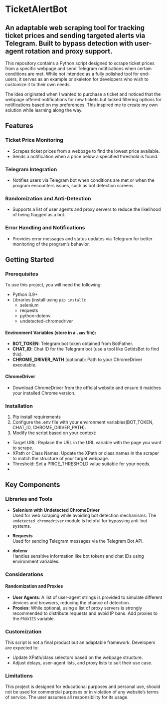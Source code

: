 # TicketAlertBot
An adaptable web scraping tool for tracking ticket prices and sending targeted alerts via Telegram. Built to bypass detection with user-agent rotation and proxy support.
----
This repository contains a Python script designed to scrape ticket prices from a specific webpage and send Telegram notifications when certain conditions are met. While not intended as a fully polished tool for end-users, it serves as an example or skeleton for developers who wish to customize it to their own needs.

The idea originated when I wanted to purchase a ticket and noticed that the webpage offered notifications for new tickets but lacked filtering options for notifications based on my preferences. This inspired me to create my own solution while learning along the way.

## Features

### Ticket Price Monitoring
- Scrapes ticket prices from a webpage to find the lowest price available.
- Sends a notification when a price below a specified threshold is found.

### Telegram Integration
- Notifies users via Telegram bot when conditions are met or when the program encounters issues, such as bot detection screens.

### Randomization and Anti-Detection
- Supports a list of user agents and proxy servers to reduce the likelihood of being flagged as a bot.

### Error Handling and Notifications
- Provides error messages and status updates via Telegram for better monitoring of the program’s behavior.

## Getting Started

### Prerequisites
To use this project, you will need the following:
- Python 3.9+
- Libraries (install using `pip install`):
  - selenium
  - requests
  - python-dotenv
  - undetected-chromedriver

#### Environment Variables (store in a `.env` file):
- **BOT_TOKEN**: Telegram bot token obtained from BotFather.
- **CHAT_ID**: Chat ID for the Telegram bot (use a tool like GetIdsBot to find this).
- **CHROME_DRIVER_PATH** (optional): Path to your ChromeDriver executable.

#### ChromeDriver
- Download ChromeDriver from the official website and ensure it matches your installed Chrome version.
  
### Installation
1. Pip install requirements
2. Configure the .env file with your environment variables(BOT_TOKEN, CHAT_ID, CHROME_DRIVER_PATH).
3. Modify the script based on your context:
  - Target URL: Replace the URL in the URL variable with the page you want to scrape.
  - XPath or Class Names: Update the XPath or class names in the scraper to match the structure of your target webpage.
  - Threshold: Set a PRICE_THRESHOLD value suitable for your needs.
  - 
## Key Components

### Libraries and Tools
- **Selenium with Undetected ChromeDriver**  
  Used for web scraping while avoiding bot detection mechanisms. The `undetected_chromedriver` module is helpful for bypassing anti-bot systems.

- **Requests**  
  Used for sending Telegram messages via the Telegram Bot API.

- **dotenv**  
  Handles sensitive information like bot tokens and chat IDs using environment variables.

### Considerations

#### Randomization and Proxies
- **User Agents**: A list of user-agent strings is provided to simulate different devices and browsers, reducing the chance of detection.  
- **Proxies**: While optional, using a list of proxy servers is strongly recommended to distribute requests and avoid IP bans. Add proxies to the `PROXIES` variable.

### Customization
This script is not a final product but an adaptable framework. Developers are expected to:
- Update XPath/class selectors based on the webpage structure.  
- Adjust delays, user-agent lists, and proxy lists to suit their use case.

### Limitations
This project is designed for educational purposes and personal use, should not be used for commercial purposes or in violation of any website’s terms of service. The user assumes all responsibility for its usage.

